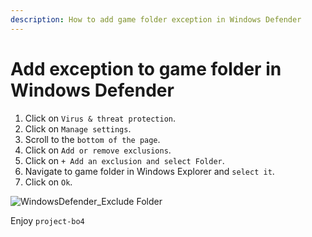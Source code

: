 ```yaml
---
description: How to add game folder exception in Windows Defender
---
```


# Add exception to game folder in Windows Defender

1. Click on `Virus & threat protection`.
2. Click on `Manage settings`.
3. Scroll to the `bottom of the page`.
4. Click on `Add or remove exclusions`.
5. Click on `+ Add an exclusion and select Folder`.
6. Navigate to game folder in Windows Explorer and `select it`.
7. Click on `Ok`.

![WindowsDefender_Exclude Folder](https://github.com/WrekLess/shield-docs/assets/9027113/9d2e4208-8677-4aa2-be6e-e2f864bcdbf1)

Enjoy `project-bo4`
